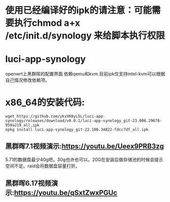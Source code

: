 # 使用已经编译好的ipk的请注意：可能需要执行chmod a+x /etc/init.d/synology 来给脚本执行权限
# luci-app-synology
openwrt上黑群晖的配置界面
依赖qemu和kvm.目前ipk仅支持intel-kvm可以根据自己情况修改依赖项。

# x86_64的安装代码:
```
wget https://github.com/ykxVK8yL5L/luci-app-synology/releases/download/v0.0.1/luci-app-synology_git-23.006.29676-959a219_all.ipk
opkg install luci-app-synology_git-22.100.34822-fdcc7df_all.ipk
```
## 黑群晖7.1视频演示:<https://youtu.be/Ueex9PRB3zg>   
5.71的数据盘最少40g吧，30g也许也可以。20G在安装后做存储池的时候会提示空间不足。raid会将数据盘容量打折。
## 黑群晖6.17视频演示:<https://youtu.be/qSxtZwxPGUc>
